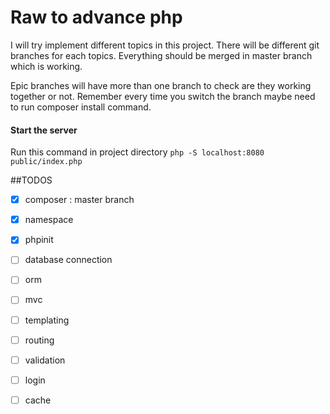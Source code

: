# Raw to advance php
I will try implement different topics in this project. There will be different git branches for each topics. Everything should be merged in master branch which is working. 

Epic branches will have  more than one branch to check are they working together or not. Remember every time you switch the branch maybe need to run composer install command.  

#### Start the server 
Run this command in project directory `php -S localhost:8080 public/index.php`

##TODOS
- [X] composer : master branch 
- [X] namespace   
- [X] phpinit
- [ ] database connection 
- [ ] orm  
- [ ] mvc  
- [ ] templating   
- [ ] routing   
- [ ] validation   
- [ ] login    
- [ ] cache    
  
